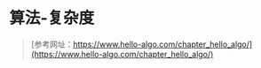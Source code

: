 # 算法-复杂度

>[参考网址：https://www.hello-algo.com/chapter_hello_algo/](https://www.hello-algo.com/chapter_hello_algo/)
